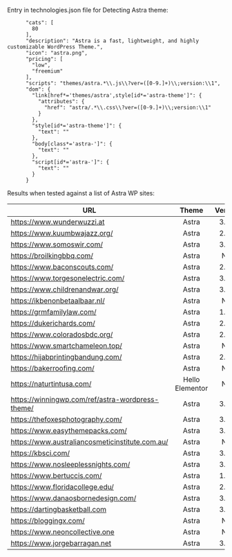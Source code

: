 Entry in technologies.json file for Detecting Astra theme:

```"Astra": {
      "cats": [
        80
      ],
      "description": "Astra is a fast, lightweight, and highly customizable WordPress Theme.",
      "icon": "astra.png",
      "pricing": [
        "low",
        "freemium"
      ],
      "scripts": "themes/astra.*\\.js\\?ver=([0-9.]+)\\;version:\\1",
      "dom": {
        "link[href*='themes/astra',style[id*='astra-theme']": {
          "attributes": { 
            "href": "astra/.*\\.css\\?ver=([0-9.]+)\\;version:\\1"
          }
        },
        "style[id*='astra-theme']": {
          "text": ""
        },
        "body[class*='astra-']": {
          "text": ""
        },
        "script[id*='astra-']": {
          "text": ""
        }
      }
```

Results when tested against a list of Astra WP sites:
      

| URL | Theme | Version |
| ---------- |:-------------:| :-----:|
| https://www.wunderwuzzi.at |Astra|3.6.5|
| https://www.kuumbwajazz.org/ |Astra|2.0.9|
| https://www.somoswir.com/ |Astra|3.4.6|
|https://broilkingbbq.com/|Astra|N/A|
|https://www.baconscouts.com/|Astra|2.4.5|
|https://www.torgesonelectric.com/|Astra|3.1.2|
|https://www.childrenandwar.org/|Astra|3.6.5|
|https://ikbenonbetaalbaar.nl/|Astra|N/A|
|https://grmfamilylaw.com/|Astra|1.6.2|
|https://dukerichards.com/|Astra|2.6.2|
|https://www.coloradosbdc.org/|Astra|2.0.9|
|https://www.smartchameleon.top/|Astra|N/A|
|https://hijabprintingbandung.com/|Astra|2.4.5|
|https://bakerroofing.com/|Astra|N/A|
|https://naturtintusa.com/|Hello Elementor|N/A|
|https://winningwp.com/ref/astra-wordpress-theme/|Astra|3.6.5|
|https://thefoxesphotography.com/|Astra|3.0.2|
|https://www.easythemepacks.com/|Astra|3.4.2|
|https://www.australiancosmeticinstitute.com.au/|Astra|N/A|
|https://kbsci.com/|Astra|3.0.1|
|https://www.nosleeplessnights.com/|Astra|3.6.2|
|https://www.bertuccis.com/|Astra|1.6.4|
|https://www.floridacollege.edu/|Astra|2.4.5|
|https://www.danaosbornedesign.com/|Astra|3.6.5|
|https://dartingbasketball.com|Astra|3.3.3|
|https://bloggingx.com/|Astra|N/A|
|https://www.neoncollective.one|Astra|N/A|
|https://www.jorgebarragan.net|Astra|3.6.2|
